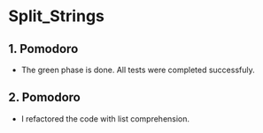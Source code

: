 # Split_Strings

## 1. Pomodoro

- The green phase is done. All tests were completed successfuly.

## 2. Pomodoro

- I refactored the code with list comprehension.
